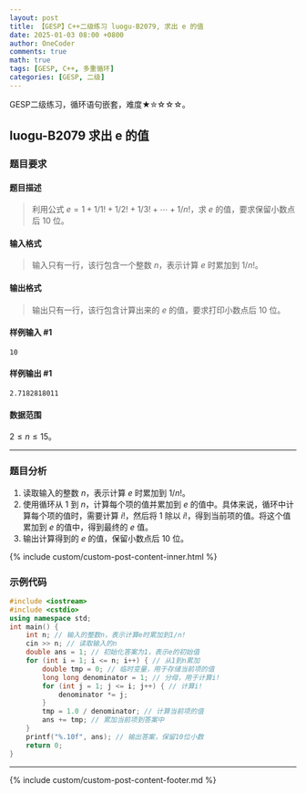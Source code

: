 ```yaml
---
layout: post
title: 【GESP】C++二级练习 luogu-B2079, 求出 e 的值
date: 2025-01-03 08:00 +0800
author: OneCoder
comments: true
math: true
tags: [GESP, C++, 多重循环]
categories: [GESP, 二级]
---
```

GESP二级练习，循环语句嵌套，难度★✮☆☆☆。

<!--more-->

## luogu-B2079 求出 e 的值

### 题目要求

#### 题目描述

>利用公式 $e=1+1/1!+1/2!+1/3!+ \cdots +1/n!$，求 $e$ 的值，要求保留小数点后 $10$ 位。

#### 输入格式

>输入只有一行，该行包含一个整数 $n$，表示计算 $e$ 时累加到 $1/n!$。

#### 输出格式

>输出只有一行，该行包含计算出来的 $e$ 的值，要求打印小数点后 $10$ 位。

#### 样例输入 #1

```console
10
```

#### 样例输出 #1

```console
2.7182818011
```

#### 数据范围

$2 \le n \le 15$。

---

### 题目分析

1. 读取输入的整数 $n$，表示计算 $e$ 时累加到 $1/n!$。
2. 使用循环从 $1$ 到 $n$，计算每个项的值并累加到 $e$ 的值中。具体来说，循环中计算每个项的值时，需要计算 $i!$，然后将 $1$ 除以 $i!$，得到当前项的值。将这个值累加到 $e$ 的值中，得到最终的 $e$ 值。
3. 输出计算得到的 $e$ 的值，保留小数点后 $10$ 位。

{% include custom/custom-post-content-inner.html %}

### 示例代码

```cpp
#include <iostream>
#include <cstdio>
using namespace std;
int main() {
    int n; // 输入的整数n，表示计算e时累加到1/n!
    cin >> n; // 读取输入的n
    double ans = 1; // 初始化答案为1，表示e的初始值
    for (int i = 1; i <= n; i++) { // 从1到n累加
        double tmp = 0; // 临时变量，用于存储当前项的值
        long long denominator = 1; // 分母，用于计算i!
        for (int j = 1; j <= i; j++) { // 计算i!
            denominator *= j;
        }
        tmp = 1.0 / denominator; // 计算当前项的值
        ans += tmp; // 累加当前项到答案中
    }
    printf("%.10f", ans); // 输出答案，保留10位小数
    return 0;
}
```

---

{% include custom/custom-post-content-footer.md %}
